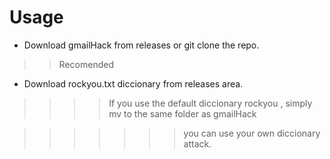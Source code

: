 # Usage

* Download gmailHack from releases or git clone the repo.

>> Recomended 

* Download rockyou.txt diccionary from releases area.

>>>> If you use the default diccionary rockyou , simply mv to the same folder as gmailHack

>>>>>>> you can use your own diccionary attack.
